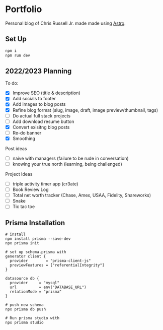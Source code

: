 # Portfolio 
Personal blog of Chris Russell Jr. made made using [Astro](https://astro.build).

## Set Up
```sh 
npm i
npm run dev 
```

## 2022/2023 Planning

To do:
- [X] Improve SEO (title & description)
- [X] Add socials to footer
- [X] Add images to blog posts
- [X] Refine blog format (slug, image, draft, image preview/thumbnail, tags)
- [ ] Do actual full stack projects
- [ ] Add download resume button
- [X] Convert exisitng blog posts
- [ ] Re-do banner
- [X] Smoothing

Post ideas
- [ ] naive with managers (failure to be rude in conversation)
- [ ] knowing your true north (learning, being challenged)

Project Ideas
- [ ] triple activity timer app (cr3ate)
- [ ] Book Review Log
- [ ] Total net worth tracker (Chase, Amex, USAA, Fidelity, Shareworks)
- [ ] Snake
- [ ] Tic tac toe

## Prisma Installation

```
# install
npm install prisma --save-dev
npx prisma init   

# set up schema.prisma with 
generator client {
  provider        = "prisma-client-js"
  previewFeatures = ["referentialIntegrity"]
}

datasource db {
  provider     = "mysql"
  url          = env("DATABASE_URL")
  relationMode = "prisma"
}

# push new schema
npx prisma db push   

# Run prisma studio with 
npx prisma studio
```
